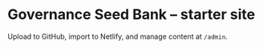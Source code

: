 # Governance Seed Bank – starter site
Upload to GitHub, import to Netlify, and manage content at `/admin`.